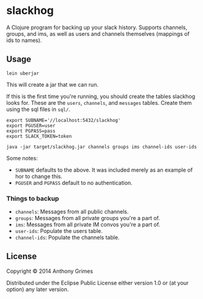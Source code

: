 # slackhog

A Clojure program for backing up your slack history. Supports channels, groups,
and ims, as well as users and channels themselves (mappings of ids to names).

## Usage

```
lein uberjar
```

This will create a jar that we can run.

If this is the first time you're running, you should create the tables slackhog
looks for. These are the `users`, `channels`, and `messages` tables. Create them
using the sql files in `sql/`.

```
export SUBNAME='//localhost:5432/slackhog'
export PGUSER=user
export PGPASS=pass
export SLACK_TOKEN=token

java -jar target/slackhog.jar channels groups ims channel-ids user-ids
```

Some notes:

* `SUBNAME` defaults to the above. It was included merely as an example of hor
to change this.
* `PGUSER` and `PGPASS` default to no authentication.

### Things to backup

* `channels`: Messages from all public channels.
* `groups`: Messages from all private groups you're a part of.
* `ims`: Messages from all private IM convos you're a part of.
* `user-ids`: Populate the users table.
* `channel-ids`: Populate the channels table.

## License

Copyright © 2014 Anthony Grimes

Distributed under the Eclipse Public License either version 1.0 or (at
your option) any later version.
